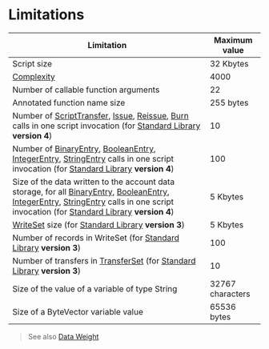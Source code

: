 # Limitations

| Limitation | Maximum value |
|---|---|
| Script size | 32 Kbytes |
| [Complexity](/en/ride/base-concepts/complexity) | 4000 |
| Number of callable function arguments | 22 |
| Annotated function name size | 255 bytes |
| Number of [ScriptTransfer](/en/ride/structures/common-structures/script-transfer), [Issue](/en/ride/structures/common-structures/issue), [Reissue](/en/ride/structures/common-structures/reissue), [Burn](/en/ride/structures/common-structures/burn) calls in one script invocation (for [Standard Library](/en/ride/script/standard-library) **version 4**) | 10 |
| Number of [BinaryEntry](/en/ride/structures/common-structures/binary-entry), [BooleanEntry](/en/ride/structures/common-structures/boolean-entry), [IntegerEntry](/en/ride/structures/common-structures/int-entry), [StringEntry](/en/ride/structures/common-structures/string-entry) calls in one script invocation (for [Standard Library](/en/ride/script/standard-library) **version 4**) | 100 |
| Size of the data written to the account data storage, for all [BinaryEntry](/en/ride/structures/common-structures/binary-entry), [BooleanEntry](/en/ride/structures/common-structures/boolean-entry), [IntegerEntry](/en/ride/structures/common-structures/int-entry), [StringEntry](/en/ride/structures/common-structures/string-entry) calls in one script invocation (for [Standard Library](/en/ride/script/standard-library) **version 4**) | 5 Kbytes |
| [WriteSet](/en/ride/structures/common-structures/write-set) size (for [Standard Library](/en/ride/script/standard-library) **version 3**) | 5 Kbytes |
| Number of records in WriteSet (for [Standard Library](/en/ride/script/standard-library) **version 3**) | 100 |
| Number of transfers in [TransferSet](/en/ride/structures/common-structures/transfer-set) (for [Standard Library](/en/ride/script/standard-library) **version 3**) | 10 |
| Size of the value of a variable of type String | 32767  characters |
| Size of a ByteVector variable value | 65536 bytes |

> See also [Data Weight](/en/ride/limits/weight)